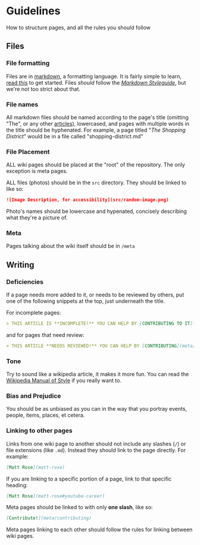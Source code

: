 # Guidelines

How to structure pages, and all the rules you should follow


## Files

### File formatting

Files are in [markdown](https://github.com/marketplace/actions/markdown-docs), a formatting language. It is fairly simple to learn, [read this](https://docs.github.com/en/get-started/writing-on-github/getting-started-with-writing-and-formatting-on-github) to get started. Files *should* follow the [*Markdown Styleguide*](https://github.com/style-guides/Markdown), but we're not too strict about that.


### File names

All markdown files should be named according to the page's title (omitting "The", or any other [articles](https://www.grammarly.com/blog/articles/)), lowercased, and pages with multiple words in the title should be hyphenated. For example, a page titled "*The Shopping District*" would be in a file called "shopping-district.md"



### File Placement

ALL wiki pages should be placed at the "root" of the repository. The only exception is meta pages.

ALL files (photos) should be in the `src` directory. They should be linked to like so:

```markdown
![Image Description, for accessibility](src/random-image.png)
```

Photo's names should be lowercase and hypenated, concisely describing what they're a picture of.

### Meta

Pages talking about the wiki itself should be in `/meta` 


## Writing


### Deficiencies

If a page needs more added to it, or needs to be reviewed by others, put one of the following snippets at the top, just underneath the title.

For incomplete pages:

```markdown
> THIS ARTICLE IS **INCOMPLETE!** YOU CAN HELP BY [CONTRIBUTING TO IT](meta/contributing).
```

and for pages that need review:

```markdown
> THIS ARTICLE **NEEDS REVIEWED!** YOU CAN HELP BY [CONTRIBUTING](meta/contributing).
```


### Tone

Try to sound like a wikipedia article, it makes it more fun. You can read the [Wikipedia Manual of Style](https://en.wikipedia.org/wiki/Wikipedia:Manual_of_Style) if you really want to.


### Bias and Prejudice

You should be as unbiased as you can in the way that you portray events, people, items, places, et cetera.


### Linking to other pages

Links from one wiki page to another should not include any slashes (`/`) or file extensions (like `.md`). Instead they should link to the page directly. For example:

```markdown
[Matt Rose](matt-rose)
```
If you are linking to a specific portion of a page, link to that specific heading:

```markdown
[Matt Rose](matt-rose#youtube-career)
```

Meta pages should be linked to with only **one slash**, like so:

```markdown
[Contribute!](meta/contributing)
```
Meta pages linking to each other should follow the rules for linking between wiki pages.
